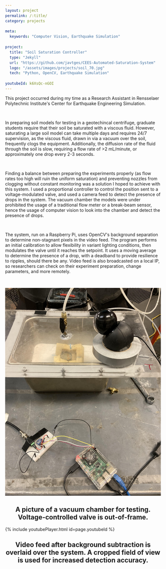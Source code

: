 ```yaml
---
layout: project
permalink: /:title/
category: projects

meta:
  keywords: "Computer Vision, Earthquake Simulation"

project:
  title: "Soil Saturation Controller"
  type: "Jekyll"
  url: "https://github.com/javtges/CEES-Automated-Saturation-System"
  logo: "/assets/images/projects/soil_70.jpg"
  tech: "Python, OpenCV, Earthquake Simulation"

youtubeId: k6XsQc-nGOI
---
```



<p>This project occurred during my time as a Research Assistant in Rensselaer Polytechnic Institute's Center for Earthquake Engineering Simulation.</p>
<br>

<p>In preparing soil models for testing in a geotechincal centrifuge, graduate students require that their soil be saturated with a viscous fluid. However, saturating a large soil model can take multiple days and requires 24/7 supervision, as the viscous fluid, drawn in via a vacuum over the soil, frequently clogs the equipment. Additionally, the diffusion rate of the fluid through the soil is slow, requiring a flow rate of >2 mL/minute, or approximately one drop every 2-3 seconds.</p>
<br>

<p>Finding a balance between preparing the experiments properly (as flow rates too high will ruin the uniform saturation) and preventing nozzles from clogging without constant monitoring was a solution I hoped to achieve with this system. I used a proportional controller to control the position sent to a voltage-modulated valve, and used a camera feed to detect the presence of drops in the system. The vacuum chamber the models were under prohibited the usage of a traditional flow meter or a break-beam sensor, hence the usage of computer vision to look into the chamber and detect the presence of drops.</p>
<br>

<p>The system, run on a Raspberry Pi, uses OpenCV's background separation to determine non-stagnant pixels in the video feed. The program performs an initial calibration to allow flexibility in variant lighting conditions, then modulates the valve until it reaches the setpoint. It uses a moving average to determine the presence of a drop, with a deadband to provide resilience to ripples, should there be any. Video feed is also broadcasted on a local IP, so researchers can check on their experiment preparation, change parameters, and more remotely.</p>
<br>

![A picture of a vacuum chamber for testing. Voltage-controlled valve is out-of-frame.](/assets/images/projects/soil.jpg)
<center><h2>A picture of a vacuum chamber for testing. Voltage-controlled valve is out-of-frame.</h2></center>

{% include youtubePlayer.html id=page.youtubeId %}
<center><h2>Video feed after background subtraction is overlaid over the system. A cropped field of view is used for increased detection accuracy.</h2></center>



<br><br>

